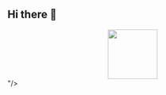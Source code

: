 ## Hi there 👋

<div id="header" align="center">
  <img src="https://media.giphy.com/media/M9gbBd9nbDrOTu1Mqx/giphy.gif](https://cdnb.artstation.com/p/assets/images/images/048/914/355/original/marijn-frogwalk-export.gif?1651235899" width="100"/>
</div>"/>
</div>
